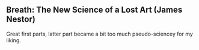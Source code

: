 Breath: The New Science of a Lost Art (James Nestor)
----------------------------------------------------

Great first parts, latter part became a bit too much pseudo-sciencey for
my liking.
